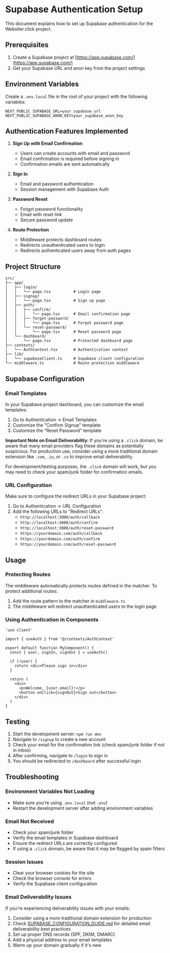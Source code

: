 # Supabase Authentication Setup

This document explains how to set up Supabase authentication for the Websiter.click project.

## Prerequisites

1. Create a Supabase project at [https://app.supabase.com/](https://app.supabase.com/)
2. Get your Supabase URL and anon key from the project settings

## Environment Variables

Create a `.env.local` file in the root of your project with the following variables:

```env
NEXT_PUBLIC_SUPABASE_URL=your_supabase_url
NEXT_PUBLIC_SUPABASE_ANON_KEY=your_supabase_anon_key
```

## Authentication Features Implemented

1. **Sign Up with Email Confirmation**
   - Users can create accounts with email and password
   - Email confirmation is required before signing in
   - Confirmation emails are sent automatically

2. **Sign In**
   - Email and password authentication
   - Session management with Supabase Auth

3. **Password Reset**
   - Forgot password functionality
   - Email with reset link
   - Secure password update

4. **Route Protection**
   - Middleware protects dashboard routes
   - Redirects unauthenticated users to login
   - Redirects authenticated users away from auth pages

## Project Structure

```
src/
├── app/
│   ├── login/
│   │   └── page.tsx          # Login page
│   ├── signup/
│   │   └── page.tsx          # Sign up page
│   ├── auth/
│   │   ├── confirm/
│   │   │   └── page.tsx      # Email confirmation page
│   │   ├── forgot-password/
│   │   │   └── page.tsx      # Forgot password page
│   │   └── reset-password/
│   │       └── page.tsx      # Reset password page
│   └── dashboard/
│       └── page.tsx          # Protected dashboard page
├── contexts/
│   └── AuthContext.tsx       # Authentication context
├── lib/
│   └── supabaseClient.ts     # Supabase client configuration
└── middleware.ts             # Route protection middleware
```

## Supabase Configuration

### Email Templates

In your Supabase project dashboard, you can customize the email templates:

1. Go to Authentication → Email Templates
2. Customize the "Confirm Signup" template
3. Customize the "Reset Password" template

**Important Note on Email Deliverability:**
If you're using a `.click` domain, be aware that many email providers flag these domains as potentially suspicious. For production use, consider using a more traditional domain extension like `.com`, `.io`, or `.co` to improve email deliverability.

For development/testing purposes, the `.click` domain will work, but you may need to check your spam/junk folder for confirmation emails.

### URL Configuration

Make sure to configure the redirect URLs in your Supabase project:

1. Go to Authentication → URL Configuration
2. Add the following URLs to "Redirect URLs":
   - `http://localhost:3000/auth/callback`
   - `http://localhost:3000/auth/confirm`
   - `http://localhost:3000/auth/reset-password`
   - `https://yourdomain.com/auth/callback`
   - `https://yourdomain.com/auth/confirm`
   - `https://yourdomain.com/auth/reset-password`

## Usage

### Protecting Routes

The middleware automatically protects routes defined in the matcher. To protect additional routes:

1. Add the route pattern to the matcher in `middleware.ts`
2. The middleware will redirect unauthenticated users to the login page

### Using Authentication in Components

```tsx
'use client'

import { useAuth } from '@/contexts/AuthContext'

export default function MyComponent() {
  const { user, signIn, signOut } = useAuth()
  
  if (!user) {
    return <div>Please sign in</div>
  }
  
  return (
    <div>
      <p>Welcome, {user.email}!</p>
      <button onClick={signOut}>Sign out</button>
    </div>
  )
}
```

## Testing

1. Start the development server: `npm run dev`
2. Navigate to `/signup` to create a new account
3. Check your email for the confirmation link (check spam/junk folder if not in inbox)
4. After confirming, navigate to `/login` to sign in
5. You should be redirected to `/dashboard` after successful login

## Troubleshooting

### Environment Variables Not Loading
- Make sure you're using `.env.local` (not `.env`)
- Restart the development server after adding environment variables

### Email Not Received
- Check your spam/junk folder
- Verify the email templates in Supabase dashboard
- Ensure the redirect URLs are correctly configured
- If using a `.click` domain, be aware that it may be flagged by spam filters

### Session Issues
- Clear your browser cookies for the site
- Check the browser console for errors
- Verify the Supabase client configuration

### Email Deliverability Issues
If you're experiencing deliverability issues with your emails:

1. Consider using a more traditional domain extension for production
2. Check [SUPABASE_CONFIGURATION_GUIDE.md](file:///Users/ali-vakili/Desktop/Qoder_build/websiter.click/docs/SUPABASE_CONFIGURATION_GUIDE.md) for detailed email deliverability best practices
3. Set up proper DNS records (SPF, DKIM, DMARC)
4. Add a physical address to your email templates
5. Warm up your domain gradually if it's new